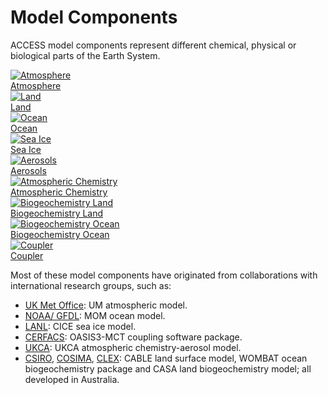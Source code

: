 #  Model Components 
ACCESS model components represent different chemical, physical or biological parts of the Earth System.
<div class="card-container">
    <a href="atmosphere" class="vertical-card aspect-ratio1to1 component-card">
        <div class="vertical-card-image-container vertical-card-padding">
            <img class="img-contain" src="../../assets/component-logos/components-without-titles/ACCESS icon ATMOSPHERE.png" alt="Atmosphere"></img>
        </div>
        <div class="vertical-card-text-container">Atmosphere</div>
    </a>
    <a href="land" class="vertical-card aspect-ratio1to1 component-card">
        <div class="vertical-card-image-container vertical-card-padding">
            <img class="img-contain" src="../../assets/component-logos/components-without-titles/ACCESS icon LAND SURFACE.png" alt="Land"></img>
        </div>
        <div class="vertical-card-text-container">Land</div>
    </a>
    <a href="ocean" class="vertical-card aspect-ratio1to1 component-card">
        <div class="vertical-card-image-container vertical-card-padding">
            <img class="img-contain" src="../../assets/component-logos/components-without-titles/ACCESS icon OCEAN.png" alt="Ocean"></img>
        </div>
        <div class="vertical-card-text-container">Ocean</div>
    </a>
    <a href="sea-ice" class="vertical-card aspect-ratio1to1 component-card">
        <div class="vertical-card-image-container vertical-card-padding">
            <img class="img-contain" src="../../assets/component-logos/components-without-titles/ACCESS icon SEA ICE.png" alt="Sea Ice"></img>
        </div>
        <div class="vertical-card-text-container">Sea Ice</div>
    </a>
    <a href="aerosols_atmospheric_chemistry" class="vertical-card aspect-ratio1to1 component-card">
        <div class="vertical-card-image-container vertical-card-padding">
            <img class="img-contain" src="../../assets/component-logos/components-without-titles/ACCESS icon AEROSOLS.png" alt="Aerosols"></img>
        </div>
        <div class="vertical-card-text-container">Aerosols</div>
    </a>
    <a href="aerosols_atmospheric_chemistry" class="vertical-card aspect-ratio1to1 component-card">
        <div class="vertical-card-image-container vertical-card-padding">
            <img class="img-contain" src="../../assets/component-logos/components-without-titles/ACCESS icon ATMOSPHERIC CHEMISTRY.png" alt="Atmospheric Chemistry"></img>
        </div>
        <div class="vertical-card-text-container">Atmospheric Chemistry</div>
    </a>
    <a href="bgc_land" class="vertical-card aspect-ratio1to1 component-card">
        <div class="vertical-card-image-container vertical-card-padding">
            <img class="img-contain" src="../../assets/component-logos/components-without-titles/ACCESS icon BGC LAND.png" alt="Biogeochemistry Land"></img>
        </div>
        <div class="vertical-card-text-container">Biogeochemistry Land</div>
    </a>
    <a href="bgc_ocean" class="vertical-card aspect-ratio1to1 component-card">
        <div class="vertical-card-image-container vertical-card-padding">
            <img class="img-contain" src="../../assets/component-logos/components-without-titles/ACCESS icon BGC OCEAN.png" alt="Biogeochemistry Ocean"></img>
        </div>
        <div class="vertical-card-text-container">Biogeochemistry Ocean</div>
    </a>
    <a href="coupler" class="vertical-card aspect-ratio1to1 component-card">
        <div class="vertical-card-image-container vertical-card-padding">
            <img class="img-contain" src="../../assets/component-logos/components-without-titles/ACCESS icon COUPLER.png" alt="Coupler"></img>
        </div>
        <div class="vertical-card-text-container">Coupler</div>
    </a>
</div>

Most of these model components have originated from collaborations with international research groups, such as:

- [UK Met Office][met-office-web]: UM atmospheric model.
- [NOAA/ GFDL][noaa-gfdl-web]: MOM ocean model.
- [LANL][lanl-web]: CICE sea ice model.
- [CERFACS][cerfacs-web]: OASIS3-MCT coupling software package.
- [UKCA][ukca-web]: UKCA atmospheric chemistry-aerosol model.
- [CSIRO][csiro-web], [COSIMA][cosima-web], [CLEX][clex-web]: CABLE land surface model, WOMBAT ocean biogeochemistry package and CASA land biogeochemistry model; all developed in Australia.

[met-office-web]: https://www.metoffice.gov.uk/
[noaa-gfdl-web]: https://www.gfdl.noaa.gov/
[lanl-web]: https://www.lanl.gov/
[cerfacs-web]: https://cerfacs.fr/en/
[ukca-web]: https://www.ukca.ac.uk/
[csiro-web]: https://www.csiro.au/
[clex-web]: https://www.climateextremes.org.au/
[cosima-web]: http://www.cosima.org.au/
